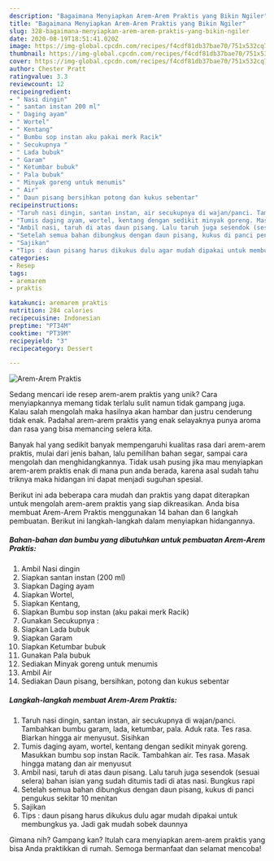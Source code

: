 ```yaml
---
description: "Bagaimana Menyiapkan Arem-Arem Praktis yang Bikin Ngiler"
title: "Bagaimana Menyiapkan Arem-Arem Praktis yang Bikin Ngiler"
slug: 328-bagaimana-menyiapkan-arem-arem-praktis-yang-bikin-ngiler
date: 2020-08-19T18:51:41.020Z
image: https://img-global.cpcdn.com/recipes/f4cdf81db37bae70/751x532cq70/arem-arem-praktis-foto-resep-utama.jpg
thumbnail: https://img-global.cpcdn.com/recipes/f4cdf81db37bae70/751x532cq70/arem-arem-praktis-foto-resep-utama.jpg
cover: https://img-global.cpcdn.com/recipes/f4cdf81db37bae70/751x532cq70/arem-arem-praktis-foto-resep-utama.jpg
author: Chester Pratt
ratingvalue: 3.3
reviewcount: 12
recipeingredient:
- " Nasi dingin"
- " santan instan 200 ml"
- " Daging ayam"
- " Wortel"
- " Kentang"
- " Bumbu sop instan aku pakai merk Racik"
- " Secukupnya "
- " Lada bubuk"
- " Garam"
- " Ketumbar bubuk"
- " Pala bubuk"
- " Minyak goreng untuk menumis"
- " Air"
- " Daun pisang bersihkan potong dan kukus sebentar"
recipeinstructions:
- "Taruh nasi dingin, santan instan, air secukupnya di wajan/panci. Tambahkan bumbu garam, lada, ketumbar, pala. Aduk rata. Tes rasa. Biarkan hingga air menyusut. Sisihkan"
- "Tumis daging ayam, wortel, kentang dengan sedikit minyak goreng. Masukkan bumbu sop instan Racik. Tambahkan air. Tes rasa. Masak hingga matang dan air menyusut"
- "Ambil nasi, taruh di atas daun pisang. Lalu taruh juga sesendok (sesuai selera) bahan isian yang sudah ditumis tadi di atas nasi. Bungkus rapi"
- "Setelah semua bahan dibungkus dengan daun pisang, kukus di panci pengukus sekitar 10 menitan"
- "Sajikan"
- "Tips : daun pisang harus dikukus dulu agar mudah dipakai untuk membungkus ya. Jadi gak mudah sobek daunnya"
categories:
- Resep
tags:
- aremarem
- praktis

katakunci: aremarem praktis 
nutrition: 284 calories
recipecuisine: Indonesian
preptime: "PT34M"
cooktime: "PT39M"
recipeyield: "3"
recipecategory: Dessert

---
```



![Arem-Arem Praktis](https://img-global.cpcdn.com/recipes/f4cdf81db37bae70/751x532cq70/arem-arem-praktis-foto-resep-utama.jpg)

Sedang mencari ide resep arem-arem praktis yang unik? Cara menyiapkannya memang tidak terlalu sulit namun tidak gampang juga. Kalau salah mengolah maka hasilnya akan hambar dan justru cenderung tidak enak. Padahal arem-arem praktis yang enak selayaknya punya aroma dan rasa yang bisa memancing selera kita.

Banyak hal yang sedikit banyak mempengaruhi kualitas rasa dari arem-arem praktis, mulai dari jenis bahan, lalu pemilihan bahan segar, sampai cara mengolah dan menghidangkannya. Tidak usah pusing jika mau menyiapkan arem-arem praktis enak di mana pun anda berada, karena asal sudah tahu triknya maka hidangan ini dapat menjadi suguhan spesial.




Berikut ini ada beberapa cara mudah dan praktis yang dapat diterapkan untuk mengolah arem-arem praktis yang siap dikreasikan. Anda bisa membuat Arem-Arem Praktis menggunakan 14 bahan dan 6 langkah pembuatan. Berikut ini langkah-langkah dalam menyiapkan hidangannya.

<!--inarticleads1-->

##### Bahan-bahan dan bumbu yang dibutuhkan untuk pembuatan Arem-Arem Praktis:

1. Ambil  Nasi dingin
1. Siapkan  santan instan (200 ml)
1. Siapkan  Daging ayam
1. Siapkan  Wortel,
1. Siapkan  Kentang,
1. Siapkan  Bumbu sop instan (aku pakai merk Racik)
1. Gunakan  Secukupnya :
1. Siapkan  Lada bubuk
1. Siapkan  Garam
1. Siapkan  Ketumbar bubuk
1. Gunakan  Pala bubuk
1. Sediakan  Minyak goreng untuk menumis
1. Ambil  Air
1. Sediakan  Daun pisang, bersihkan, potong dan kukus sebentar




<!--inarticleads2-->

##### Langkah-langkah membuat Arem-Arem Praktis:

1. Taruh nasi dingin, santan instan, air secukupnya di wajan/panci. Tambahkan bumbu garam, lada, ketumbar, pala. Aduk rata. Tes rasa. Biarkan hingga air menyusut. Sisihkan
1. Tumis daging ayam, wortel, kentang dengan sedikit minyak goreng. Masukkan bumbu sop instan Racik. Tambahkan air. Tes rasa. Masak hingga matang dan air menyusut
1. Ambil nasi, taruh di atas daun pisang. Lalu taruh juga sesendok (sesuai selera) bahan isian yang sudah ditumis tadi di atas nasi. Bungkus rapi
1. Setelah semua bahan dibungkus dengan daun pisang, kukus di panci pengukus sekitar 10 menitan
1. Sajikan
1. Tips : daun pisang harus dikukus dulu agar mudah dipakai untuk membungkus ya. Jadi gak mudah sobek daunnya




Gimana nih? Gampang kan? Itulah cara menyiapkan arem-arem praktis yang bisa Anda praktikkan di rumah. Semoga bermanfaat dan selamat mencoba!
